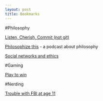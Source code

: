 ```yaml
---
layout: post
title: Bookmarks
---
```

#Philosophy

[Listen, Cherish, Commit (not git)](http://ruru.name/entries/3-words-that-changed-me)

[Philosophize this](http://philosophizethis.org/) - a podcast about philosophy

[Social networks and ethics](https://plato.stanford.edu/entries/ethics-social-networking/)

#Gaming

[Play to win](http://www.sirlin.net/ptw/)

#Nerding

[Trouble with FBI at age 11](http://web.stanford.edu/~learnest/les/crypto.htm)
